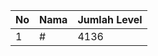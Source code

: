 | No | Nama            | Jumlah Level |
|----|-----------------|--------------|
| 1  | #    |    4136        |
